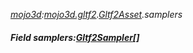 _[mojo3d](../../modules/mojo3d/mojo3d-module.md):[mojo3d.gltf2](../../modules/mojo3d/mojo3d-gltf2.md).[Gltf2Asset](../../modules/mojo3d/mojo3d-gltf2-gltf2asset.md).samplers_
##### Field samplers:[Gltf2Sampler](../../modules/mojo3d/mojo3d-gltf2-gltf2sampler.md)[]
